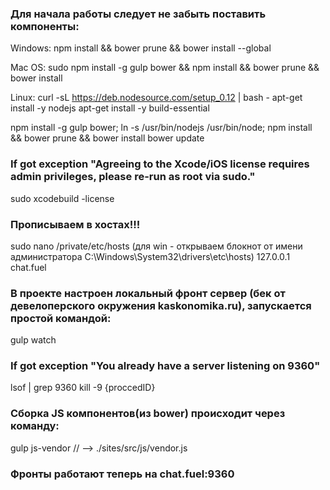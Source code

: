 ### Для начала работы следует не забыть поставить компоненты: ###
Windows:
npm install &&  bower prune && bower install --global

Mac OS:
sudo npm install -g gulp bower && npm install && bower prune && bower install

Linux:
curl -sL https://deb.nodesource.com/setup_0.12 | bash - apt-get install -y nodejs apt-get install -y build-essential

npm install -g gulp bower;
ln -s /usr/bin/nodejs /usr/bin/node;
npm install &&  bower prune && bower install
bower update

### If got exception "Agreeing to the Xcode/iOS license requires admin privileges, please re-run as root via sudo." ###
sudo xcodebuild -license

### Прописываем в хостах!!! ###
sudo nano /private/etc/hosts
(для win - открываем блокнот от имени администратора C:\Windows\System32\drivers\etc\hosts)
127.0.0.1 chat.fuel

### В проекте настроен локальный фронт сервер (бек от девелоперского окружения kaskonomika.ru), запускается простой командой: ###
gulp watch

### If got exception "You already have a server listening on 9360" ###
lsof | grep 9360
kill -9  {proccedID}

### Сборка JS компонентов(из bower) происходит через команду: ###
gulp js-vendor // --> ./sites/src/js/vendor.js

### Фронты работают теперь на chat.fuel:9360